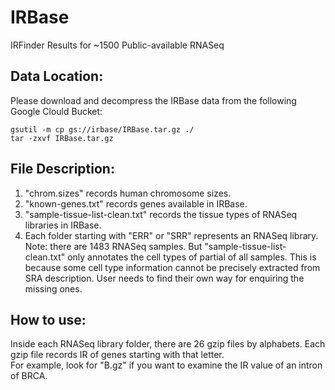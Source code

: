 # IRBase    
IRFinder Results for ~1500 Public-available RNASeq    

## Data Location:     
Please download and decompress the IRBase data from the following Google Clould Bucket:   
```
gsutil -m cp gs://irbase/IRBase.tar.gz ./
tar -zxvf IRBase.tar.gz
```
    
## File Description:    
1. "chrom.sizes" records human chromosome sizes.    
2. "known-genes.txt" records genes available in IRBase.    
3. "sample-tissue-list-clean.txt" records the tissue types of RNASeq libraries in IRBase.    
4. Each folder starting with "ERR" or "SRR" represents an RNASeq library. Note: there are 1483 RNASeq samples. But "sample-tissue-list-clean.txt" only annotates the cell types of partial of all samples. This is because some cell type information cannot be precisely extracted from SRA description. User needs to find their own way for enquiring the missing ones.    
    
## How to use:    
Inside each RNASeq library folder, there are 26 gzip files by alphabets. Each gzip file records IR of genes starting with that letter.     
For example, look for "B.gz" if you want to examine the IR value of an intron of BRCA.    
